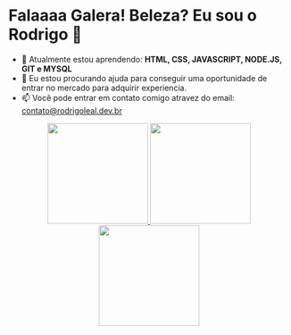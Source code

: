 # Falaaaa Galera! Beleza? Eu sou o Rodrigo 👋


- 🌱 Atualmente estou aprendendo: **HTML, CSS, JAVASCRIPT, NODE.JS, GIT e MYSQL**
- 🤔 Eu estou procurando ajuda para conseguir uma oportunidade de entrar no mercado para adquirir experiencia.
- 📫 Você pode entrar em contato comigo atravez do email: contato@rodrigoleal.dev.br


<div align="center">
  <a href="https://github.com/RR-LEAL">
  <img height="180em" src="https://github-readme-stats.vercel.app/api?username=RR-LEAL&show_icons=true&theme=vue-dark&include_all_commits=true&count_private=true"/>
  <img height="180em" src="https://github-readme-stats.vercel.app/api/top-langs/?username=RR-LEAL&layout=compact&langs_count=7&theme=vue-dark"/>
  <img height="180em" src="https://github-readme-streak-stats.herokuapp.com/?user=RR-LEAL"/>
</div>

 
